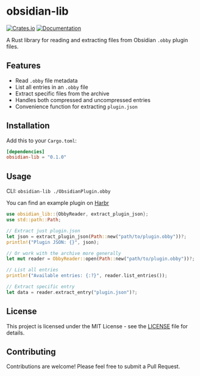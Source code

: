 # obsidian-lib

[![Crates.io](https://img.shields.io/crates/v/obsidian-lib.svg)](https://crates.io/crates/obsidian-lib)
[![Documentation](https://docs.rs/obsidian-lib/badge.svg)](https://docs.rs/obsidian-lib)

A Rust library for reading and extracting files from Obsidian `.obby` plugin files.

## Features

- Read `.obby` file metadata
- List all entries in an `.obby` file
- Extract specific files from the archive
- Handles both compressed and uncompressed entries
- Convenience function for extracting `plugin.json`

## Installation

Add this to your `Cargo.toml`:

```toml
[dependencies]
obsidian-lib = "0.1.0"
```

## Usage

CLI: 
`obsidian-lib ./ObsidianPlugin.obby`

You can find an example plugin on [Harbr](https://harbr.dev/plugin/obsidian-vault)


```rust
use obsidian_lib::{ObbyReader, extract_plugin_json};
use std::path::Path;

// Extract just plugin.json
let json = extract_plugin_json(Path::new("path/to/plugin.obby"))?;
println!("Plugin JSON: {}", json);

// Or work with the archive more generally
let mut reader = ObbyReader::open(Path::new("path/to/plugin.obby"))?;

// List all entries
println!("Available entries: {:?}", reader.list_entries());

// Extract specific entry
let data = reader.extract_entry("plugin.json")?;
```

## License

This project is licensed under the MIT License - see the [LICENSE](LICENSE) file for details.

## Contributing

Contributions are welcome! Please feel free to submit a Pull Request.
